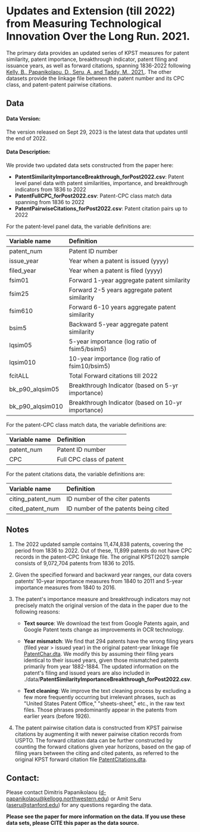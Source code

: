 # Updates and Extension (till 2022) from Measuring Technological Innovation Over the Long Run. 2021. 

The primary data provides an updated series of KPST measures for patent similarity, patent importance, breakthrough indicator, patent filing and issuance years, as well as forward citations, spanning 1836-2022 following [Kelly, B., Papanikolaou, D., Seru, A. and Taddy, M., 2021.](https://www.aeaweb.org/articles?id=10.1257/aeri.20190499). The other datasets provide the linkage file between the patent number and its CPC class, and patent-patent pairwise citations.



## Data

#### Data Version:

The version released on Sept 29, 2023 is the latest data that updates until the end of 2022.


#### Data Description:

We provide two updated data sets constructed from the paper here:

- **PatentSimilarityImportanceBreakthrough_forPost2022.csv**: Patent level panel data with patent similarities, importance, and breakthrough indicators from 1836 to 2022
- **PatentFullCPC_forPost2022.csv**: Patent-CPC class match data spanning from 1836 to 2022
- **PatentPairwiseCitations_forPost2022.csv**: Patent citation pairs up to 2022


For the patent-level panel data, the variable definitions are:

| Variable name   | Definition                                                |
| :-------------- | :-------------------------------------------------------- |
| patent\_num            | Patent ID number                                          |
| issue\_year      | Year when a patent is issued (yyyy)                       |
| filed\_year      | Year when a patent is filed (yyyy)                        |
| fsim01          | Forward 1-year aggregate patent similarity                |
| fsim25          | Forward 2-5 years aggregate patent similarity             |
| fsim610         | Forward 6-10 years aggregate patent similarity            |
| bsim5           | Backward 5-year aggregate patent similarity    |
| lqsim05         | 5-year importance (log ratio of fsim5/bsim5)              |
| lqsim010        | 10-year importance (log ratio of fsim10/bsim5)            |
| fcitALL         | Total Forward citations till 2022                        |
| bk\_p90\_alqsim05 | Breakthrough Indicator (based on 5-yr importance)         |
| bk\_p90\_alqsim010| Breakthrough Indicator (based on 10-yr importance)        |



For the patent-CPC class match data, the variable definitions are:

| Variable name | Definition                             |
| :------------ | :------------------------------------- |
| patent\_num          | Patent ID number                       |
| CPC           | Full CPC class of patent             |


For the patent citations data, the variable definitions are:

| Variable name | Definition                             |
| :------------ | :------------------------------------- |
| citing\_patent\_num | ID number of the citer patents |
| cited\_patent\_num  | ID number of the patents being cited  |





## Notes

1. The 2022 updated sample contains 11,474,838 patents, covering the period from 1836 to 2022. Out of these, 11,899 patents do not have CPC records in the patent-CPC linkage file. The original KPST(2021) sample consists of 9,072,704 patents from 1836 to 2015.

2. Given the specified forward and backward year ranges, our data covers patents‘ 10-year importance measures from 1840 to 2011 and 5-year importance measures from 1840 to 2016. 

3. The patent's importance measure and breakthrough indicators may not precisely match the original version of the data in the paper due to the following reasons:

    - **Text source**: We download the text from Google Patents again, and Google Patent texts change as improvements in OCR technology.
  
    - **Year mismatch**: We find that 294 patents have the wrong filing years (filed year > issued year) in the original patent-year linkage file [PatentChar.dta](https://github.com/KPSS2017/Measuring-Technological-Innovation-Over-the-Long-Run-Replication-Kit/blob/master/input_data/PatentChar.dta.zip). We modify this by assuming their filing years identical to their issued years, given those mismatched patents primarily from year 1882-1884. The updated information on the patent's filing and issued years are also included in ./data/**PatentSimilarityImportanceBreakthrough_forPost2022.csv**.
  
    - **Text cleaning**: We improve the text cleaning process by excluding a few more frequently occurring but irrelevant phrases, such as "United States Patent Office," "sheets-sheet," etc., in the raw text files. Those phrases predominantly appear in the patents from earlier years (before 1926).

4. The patent pairwise citation data is constructed from KPST pairwise citations by augmenting it with newer pairwise citation records from USPTO. The forward citation data can be further constructed by counting the forward citations given year horizons, based on the gap of filing years between the citing and cited patents, as referred to the original KPST forward citation file [PatentCitations.dta](https://github.com/KPSS2017/Measuring-Technological-Innovation-Over-the-Long-Run-Replication-Kit/blob/master/input_data/PatentCitations.dta.zip).





## Contact:

Please contact Dimitris Papanikolaou (d-papanikolaou@kellogg.northwestern.edu) or Amit Seru (aseru@stanford.edu) for any questions regarding the data.

**Please see the paper for more information on the data. If you use these data sets, please CITE this paper as the data source.**
